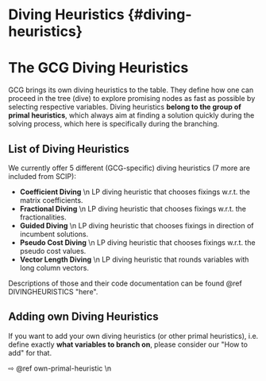 # Diving Heuristics {#diving-heuristics}

# The GCG Diving Heuristics
GCG brings its own diving heuristics to the table. They define how one can proceed
in the tree (dive) to explore promising nodes as fast as possible by selecting respective variables.
Diving heuristics **belong to the group of primal heuristics**, which always aim at finding a 
solution quickly during the solving process, which here is specifically during the branching. 

## List of Diving Heuristics
We currently offer 5 different (GCG-specific) diving heuristics (7 more are included from SCIP):
- **Coefficient Diving** \n
LP diving heuristic that chooses fixings w.r.t. the matrix coefficients.
- **Fractional Diving** \n
LP diving heuristic that chooses fixings w.r.t. the fractionalities.
- **Guided Diving** \n
LP diving heuristic that chooses fixings in direction of incumbent solutions.
- **Pseudo Cost Diving** \n
LP diving heuristic that chooses fixings w.r.t. the pseudo cost values.
- **Vector Length Diving** \n
LP diving heuristic that rounds variables with long column vectors.

Descriptions of those and their code documentation can be
found @ref DIVINGHEURISTICS "here".

## Adding own Diving Heuristics
If you want to add your own diving heuristics (or other primal heuristics), 
i.e. define exactly **what variables to branch on**, please consider our "How to add" for that.

 ⇨ @ref own-primal-heuristic \n